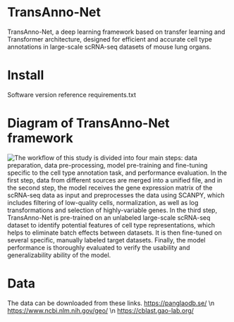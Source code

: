 # TransAnno-Net
TransAnno-Net, a deep learning framework based on transfer learning and Transformer architecture, designed for efficient and accurate cell type annotations in large-scale scRNA-seq datasets of mouse lung organs.
# Install
Software version reference requirements.txt
# Diagram of TransAnno-Net framework

![The workflow of this study is divided into four main steps: data preparation, data pre-processing, model pre-training and fine-tuning specific to the cell type annotation task, and performance evaluation. In the first step, data from different sources are merged into a unified file, and in the second step, the model receives the gene expression matrix of the scRNA-seq data as input and preprocesses the data using SCANPY, which includes filtering of low-quality cells, normalization, as well as log transformations and selection of highly-variable genes. In the third step, TransAnno-Net is pre-trained on an unlabeled large-scale scRNA-seq dataset to identify potential features of cell type representations, which helps to eliminate batch effects between datasets. It is then fine-tuned on several specific, manually labeled target datasets. Finally, the model performance is thoroughly evaluated to verify the usability and generalizability ability of the model.](https://github.com/qzhangit/TransAnno-Net.git/Picture/framework.png)

# Data
The data can be downloaded from these links.
https://panglaodb.se/ \n
https://www.ncbi.nlm.nih.gov/geo/ \n
https://cblast.gao-lab.org/
